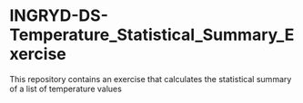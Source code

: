 # INGRYD-DS-Temperature_Statistical_Summary_Exercise
This repository contains an exercise that calculates the statistical summary of a list of temperature values
